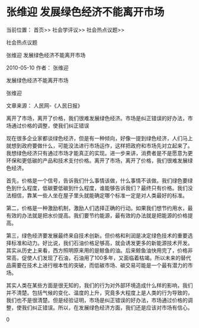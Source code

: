 # 张维迎 发展绿色经济不能离开市场

当前位置： 首页>> 社会学评议>> 社会热点议题>>

社会热点议题

张维迎 发展绿色经济不能离开市场

2010-05-10 作者： 张维迎

发展绿色经济不能离开市场

张维迎

 文章来源： 人民网-《人民日报》

离开了市场，离开了价格，我们很难发展绿色经济。市场是纠正错误的好办法，市场通过价格的调整，使我们纠正错误



现在很多企业家都谈绿色经济，但是有一种倾向，好像一提到绿色经济，人们马上就想到政府要做什么，可能没法进行市场运作，这样把政府和市场先对立起来了。我想绿色经济只有通过市场才能真正的实现。进一步来讲，消费者是不是愿意为更环保和更低碳的产品和技术支付价格。离开了市场，离开了价格，我们很难发展绿色经济。



首先，价格是一个信号，告诉我们什么事情该做，什么事情不该做。我们绿色要绿色到什么程度，低碳要低碳到什么程度，谁能够告诉我们？最终只有价格。我们没法相信，靠某一些人坐在屋子里头就能确定哪个标准一定是对人类最好的标准。



第二，价格是一种激励机制，激励人们选择正确的行动。如果我们想节约用水，最有效的办法就是把水价提高。我们要节约能源，最有效的办法就是把能源的价格提高。



第三，绿色经济要发展最终来自技术创新。但价格和利润是决定绿色技术的重要选择标准和动力。好比说，我们石油价格足够高，就会诱发更多的新能源技术开发。其实从历史上来看，西方照明原来用的是鲸鱼的油。后来鲸鱼油快用完了，价格非常高，促使人们发现了石油，石油用了100多年，又面临着枯竭。所以未来的替代品需要在技术上进行根本性的突破，而低碳市场、碳交易可能是一个最有潜力的市场。



其实人类在某些方面是很无知的，我们的行为对外部环境造成什么样的影响，我们并不清楚。包括气候的变化、温度的上升，究竟多大程度上是人类的行为导致的，我们也不是很清楚。但是经验证明，市场是纠正错误的好办法，市场通过价格的调整，使我们纠正错误。所以，在发展绿色经济方面，我们还是应该对市场有信心。 

0